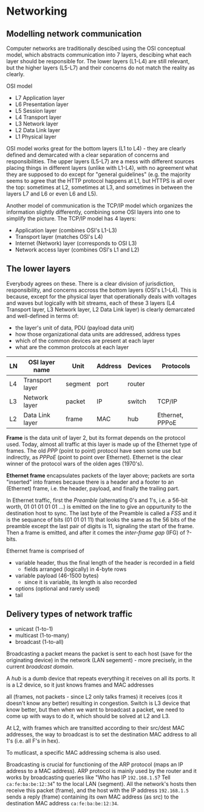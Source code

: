 # Networking

## Modelling network communication 

Computer networks are traditionally descibed using the OSI conceptual model, which abstracts communication into 7 layers, descibing what each layer should be responsible for. The lower layers (L1-L4) are still relevant, but the higher layers (L5-L7) and their concerns do not match the reality as clearly.

OSI model
- L7 Application layer
- L6 Presentation layer
- L5 Session layer
- L4 Transport layer
- L3 Network layer
- L2 Data Link layer
- L1 Physical layer

OSI model works great for the bottom layers (L1 to L4) - they are clearly defined and demarcated with a clear separation of concerns and responsibilities. The upper layers (L5-L7) are a mess with different sources placing things in different layers (unlike with L1-L4), with no agreement what they are supposed to do except for "general guidelines" (e.g. the majority seems to agree that the HTTP protocol happens at L1, but HTTPS is all over the top: sometimes at L2, sometimes at L3, and sometimes in between the layers L7 and L6 or even L6 and L5).

Another model of communication is the TCP/IP model which organizes the information slightly differently, combining some OSI layers into one to simplify the picture. The TCP/IP model has 4 layers:
- Application layer         (combines OSI's L1-L3)
- Transport layer           (matches OSI's L4)
- Internet (Network) layer  (corresponds to OSI L3)
- Network access layer      (combines OSI's L1 and L2)

## The lower layers

Everybody agrees on these. There is a clear division of jurisdiction, responsibility, and concerns accross the bottom layers (OSI's L1-L4). This is because, except for the physical layer that operationally deals with voltages and waves but logically with bit streams, each of these 3 layers (L4 Transport layer, L3 Network layer, L2 Data Link layer) is clearly demarcated and well-defined in terms of:
- the layer's unit of data, PDU (payload data unit)
- how those organizational data units are addressed, address types
- which of the common devices are present at each layer
- what are the common protocols at each layer


LN | OSI layer name  | Unit    | Address | Devices | Protocols
---|-----------------|---------|---------|---------|-----------------
L4 | Transport layer | segment | port    | router  | 
L3 | Network layer   | packet  | IP      | switch  | TCP/IP
L2 | Data Link layer | frame   | MAC     | hub     | Ethernet, PPPoE

**Frame** is the data unit of layer 2, but its format depends on the protocol used. Today, almost all traffic at this layer is made up of the Ethernet type of frames. The old *PPP* (point to point) protocol have seen some use but indirectly, as *PPPoE* (point to point over Ethernet). Ethernet is the clear winner of the protocol wars of the olden ages (1970's).

**Ethernet frame** encapsulates packets of the layer above; packets are sorta "inserted" into frames because there is a header and a footer to an (Ethernet) frame, i.e. the header, payload, and finally the trailing part.

In Ethernet traffic, first the *Preamble* (alternating 0's and 1's, i.e. a 56-bit worth, 01 01 01 01 01 …) is emitted on the line to give an oppurtunity to the destination host to sync. The last byte of the Preamble is called a *FSS* and it is the sequance of bits (01 01 01 11) that looks the same as the 56 bits of the preamble except the last pair of digits is 11, signaling the start of the frame. Then a frame is emitted, and after it comes the *inter-frame gap* (IFG) of ?-bits.

Ethernet frame is comprised of
- variable header, thus the final length of the header is recorded in a field
  - fields arranged (logically) in 4-byte rows
- variable payload (46-1500 bytes)
  - since it is variable, its length is also recorded
- options (optional and rarely used)
- tail




## Delivery types of network traffic

- unicast   (1-to-1)
- multicast (1-to-many)
- broadcast (1-to-all)

Broadcasting a packet means the packet is sent to each host (save for the originating device) in the network (LAN segement) - more precisely, in the current *broadcast domain*.

A *hub* is a dumb device that repeats everything it receives on all its ports. It is a L2 device, so it just knows frames and MAC addresses


all (frames, not packets - since L2 only talks frames) it receives (cos it doesn't know any better) resulting in congestion. Switch is L3 device that know better, but then when we want to broadcast a packet, we need to come up with ways to do it, which should be solved at L2 and L3.

At L2, with frames which are transitted according to their src/dest MAC addresses, the way to broadcast is to set the destination MAC address to all 1's (i.e. all F's in hex).

To mutlicast, a specific MAC addressing schema is also used.

Broadcasting is crucial for functioning of the ARP protocol (maps an IP address to a MAC address). ARP protocol is mainly used by the router and it works by broadcasting queries like "Who has IP `192.168.1.5`? Tell `ca:fe:ba:be:12:34`" to the local LAN (segment). All the network's hosts then receive this packet (frame), and the host with the IP address `192.168.1.5` sends a reply (frame) containing its own MAC address (as src) to the destination MAC address `ca:fe:ba:be:12:34`.

